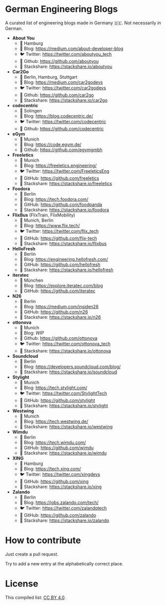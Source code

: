 # German Engineering Blogs

A curated list of engineering blogs made in Germany 🇩🇪. Not necessarily *in* German.

* **About You**
    * 📍 Hamburg
    * 📝 Blog: https://medium.com/about-developer-blog
    * 🐦 Twitter: https://twitter.com/aboutyou_tech
    * 🐙 Github: https://github.com/aboutyou
     * 🔀 Stackshare: https://stackshare.io/aboutyou
* **Car2Go**
    * 📍 Berlin, Hamburg, Stuttgart
    * 📝 Blog: https://medium.com/car2godevs
    * 🐦 Twitter: https://twitter.com/car2godevs
    * 🐙 Github: https://github.com/car2go
    * 🔀 Stackshare: https://stackshare.io/car2go
* **codecentric**
    * 📍 Solingen
    * 📝 Blog: https://blog.codecentric.de/
    * 🐦 Twitter: https://twitter.com/codecentric
    * 🐙 Github: https://github.com/codecentric
* **eGym**
    * 📍 Munich
    * 📝 Blog: https://code.egym.de/
    * 🐙 Github: https://github.com/egymgmbh
* **Freeletics**
    * 📍 Munich
    * 📝 Blog: https://freeletics.engineering/
    * 🐦 Twitter: https://twitter.com/FreeleticsEng
    * 🐙 GitHub: https://github.com/freeletics
    * 🔀 Stackshare: https://stackshare.io/freeletics
* **Foodora**
    * 📍 Berlin
    * 📝 Blog: https://tech.foodora.com/
    * 🐙 GitHub: https://github.com/foodpanda
    * 🔀 Stackshare: https://stackshare.io/foodora
* **FlixBus** (FlixTrain, FlixMobility)
    * 📍 Munich, Berlin
    * 📝 Blog: https://www.flix.tech/
    * 🐦 Twitter: https://twitter.com/flix_tech
    * 🐙 GitHub: https://github.com/flix-tech
    * 🔀 Stackshare: https://stackshare.io/flixbus
* **HelloFresh**
    * 📍 Berlin
    * 📝 Blog: https://engineering.hellofresh.com/
    * 🐙 GitHub: https://github.com/hellofresh
    * 🔀 Stackshare: https://stackshare.io/hellofresh
* **iteratec**
    * 📍 München
    * 📝 Blog: https://explore.iteratec.com/blog
    * 🐙 GitHub: https://github.com/iteratec
* **N26**
    * 📍 Berlin
    * 📝 Blog: https://medium.com/insiden26
    * 🐙 GitHub: https://github.com/n26
    * 🔀 Stackshare: https://stackshare.io/n26
* **ottonova**
    * 📍 Munich
    * 📝 Blog: *WIP*
    * 🐙 Github: https://github.com/ottonova
    * 🐦 Twitter: https://twitter.com/ottonova_tech
     * 🔀 Stackshare: https://stackshare.io/ottonova
* **Soundcloud**
    * 📍 Berlin
    * 📝 Blog: https://developers.soundcloud.com/blog/
    * 🔀 Stackshare: https://stackshare.io/soundcloud
* **Stylight**
    * 📍 Munich
    * 📝 Blog: https://tech.stylight.com/
    * 🐦 Twitter: https://twitter.com/StylightTech
    * 🐙 GitHub: https://github.com/stylight
     * 🔀 Stackshare: https://stackshare.io/stylight
* **Westwing**
    * 📍 Munich
    * 📝 Blog: https://tech.westwing.de/
    * 🔀 Stackshare: https://stackshare.io/westwing
* **Wimdu**
    * 📍 Berlin
    * 📝 Blog: https://tech.wimdu.com/
    * 🐙 GitHub: https://github.com/wimdu
    * 🔀 Stackshare: https://stackshare.io/wimdu
* **XING**
    * 📍 Hamburg
    * 📝 Blog: https://tech.xing.com/
    * 🐦 Twitter: https://twitter.com/xingdevs 
    * 🐙 GitHub: https://github.com/xing
    * 🔀 Stackshare: https://stackshare.io/xing
* **Zalando**
    * 📍 Berlin
    * 📝 Blog: https://jobs.zalando.com/tech/
    * 🐦 Twitter: https://twitter.com/zalandotech
    * 🐙 GitHub: https://github.com/zalando
    * 🔀 Stackshare: https://stackshare.io/zalando

# How to contribute

Just create a pull request.

Try to add a new entry at the alphabetically correct place.

# License

This compiled list: [CC BY 4.0](https://creativecommons.org/licenses/by/4.0/).
